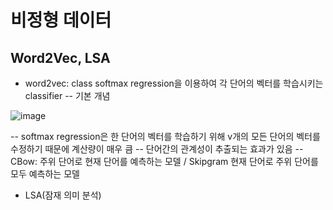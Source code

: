 # 비정형 데이터 

## Word2Vec, LSA
- word2vec: class softmax regression을 이용하여 각 단어의 벡터를 학습시키는 classifier
-- 기본 개념

![image](https://user-images.githubusercontent.com/70933580/165459094-6cf61360-e51b-46e0-968d-3499303a3eb8.png)

-- softmax regression은 한 단어의 벡터를 학습하기 위해 v개의 모든 단어의 벡터를 수정하기 때문에 계산량이 매우 큼
-- 단어간의 관계성이 추출되는 효과가 있음
-- CBow: 주위 단어로 현재 단어를 예측하는 모델 / Skipgram 현재 단어로 주위 단어를 모두 예측하는 모델

- LSA(잠재 의미 분석) 
